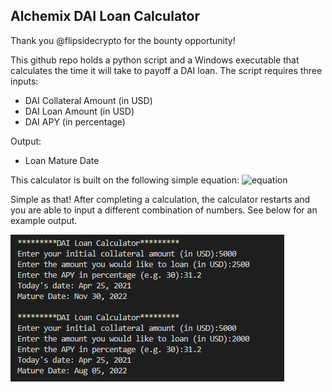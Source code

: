 ## Alchemix DAI Loan Calculator

Thank you @flipsidecrypto for the bounty opportunity!

This github repo holds a python script and a Windows executable that calculates the time it will take to payoff a DAI loan. The script requires three inputs:
* DAI Collateral Amount (in USD)
* DAI Loan Amount (in USD)
* DAI APY (in percentage)

Output:
* Loan Mature Date

This calculator is built on the following simple equation:
![equation](https://latex.codecogs.com/gif.download?Loan%20%3D%20Collateral%20*%20APY%20*%20Years)

Simple as that! After completing a calculation, the calculator restarts and you are able to input a different combination of numbers. See below for an example output.

![example output](/outputs/eg_output.png)
